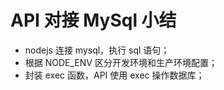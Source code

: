 # API 对接 MySql 小结

* nodejs 连接 mysql，执行 sql 语句；
* 根据 NODE_ENV 区分开发环境和生产环境配置；
* 封装 exec 函数，API 使用 exec 操作数据库；
